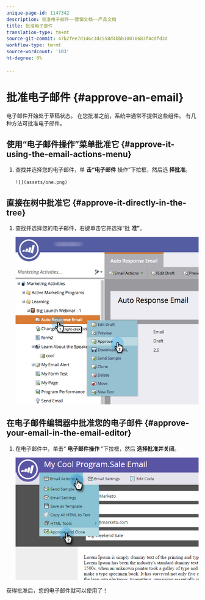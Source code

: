 ```yaml
---
unique-page-id: 1147342
description: 批准电子邮件——营销文档——产品文档
title: 批准电子邮件
translation-type: tm+mt
source-git-commit: 47b2fee7d146c3dc558d4bbb10070683f4cdfd3d
workflow-type: tm+mt
source-wordcount: '103'
ht-degree: 0%

---
```



# 批准电子邮件 {#approve-an-email}

电子邮件开始处于草稿状态。 在您批准之前，系统中通常不提供这些组件。 有几种方法可批准电子邮件。

## 使用“电子邮件操作”菜单批准它 {#approve-it-using-the-email-actions-menu}

1. 查找并选择您的电子邮件，单 **击“电子邮件** 操作”下拉框，然后选 **择批准**。

   ` ![](assets/one.png)  
`

## 直接在树中批准它 {#approve-it-directly-in-the-tree}

1. 查找并选择您的电子邮件，右键单击它并选择“批 **准”**。

   ![](assets/approveemail.png)

## 在电子邮件编辑器中批准您的电子邮件 {#approve-your-email-in-the-email-editor}

1. 在电子邮件中，单击“ **电子邮件操作** ”下拉框，然后 **选择批准并关闭**。

   ![](assets/three.png)

获得批准后，您的电子邮件就可以使用了！
